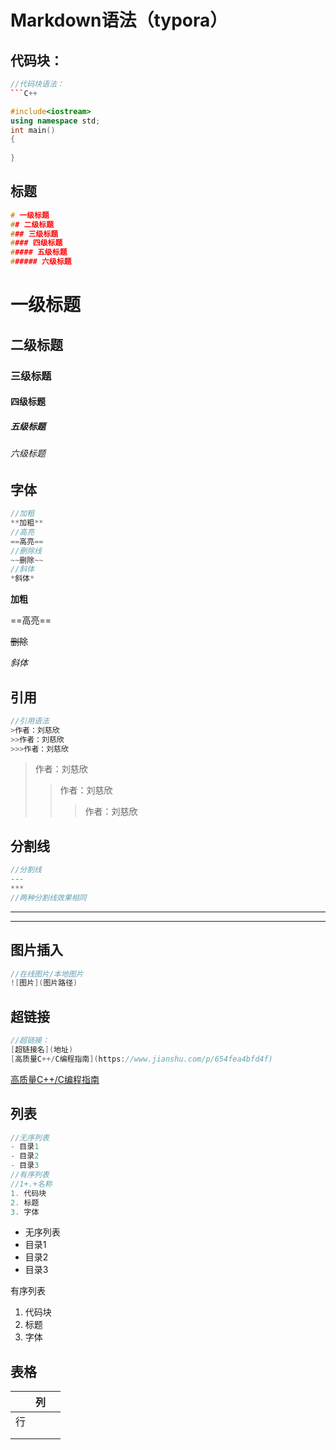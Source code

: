 # Markdown语法（typora）

## 代码块：

``` c++
//代码块语法：
```C++
```

```c++
#include<iostream>
using namespace std;
int main()
{
    
}
```



## 标题

```c++
# 一级标题
## 二级标题
### 三级标题
#### 四级标题
##### 五级标题
###### 六级标题
```



# 一级标题

## 二级标题
### 三级标题
#### 四级标题
##### 五级标题
###### 六级标题



## 字体

```c++
//加粗
**加粗**
//高亮
==高亮==
//删除线
~~删除~~
//斜体
*斜体*
```

**加粗**

==高亮==

~~删除~~

*斜体*



## 引用

```c++
//引用语法
>作者：刘慈欣
>>作者：刘慈欣
>>>作者：刘慈欣
```

>作者：刘慈欣
>>作者：刘慈欣
>>
>>>作者：刘慈欣



## 分割线

```c++
//分割线
---
***
//两种分割线效果相同
```

---
***



## 图片插入

```c++
//在线图片/本地图片
![图片](图片路径)
```



## 超链接

```c++
//超链接：
[超链接名](地址)
[高质量C++/C编程指南](https://www.jianshu.com/p/654fea4bfd4f)
```

[高质量C++/C编程指南](https://www.jianshu.com/p/654fea4bfd4f)



## 列表

```c++
//无序列表
- 目录1
- 目录2
- 目录3
//有序列表
//1+.+名称
1. 代码块
2. 标题
3. 字体
```

- 无序列表
- 目录1
- 目录2
- 目录3

有序列表

1. 代码块
2. 标题
3. 字体



## 表格

|      | 列   |      |
| ---- | ---- | ---- |
| 行   |      |      |
|      |      |      |
|      |      |      |

